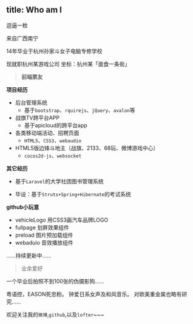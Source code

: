 title: Who am I
---

逗逼一枚

来自广西南宁

14年毕业于杭州孙家斗女子电脑专修学校

现就职杭州某游戏公司
坐标：杭州某「面食一条街」

> **前端票友**

**项目经历**

* 后台管理系统
	+ 基于`bootstrap`、`rquirejs`、`jQuery`、`avalon`等
* 战旗TV跨平台APP
	+ 基于apicloud的跨平台app
* 各类移动端活动、招聘页面
	+ `HTML5`、`CSS3`、`webaudio`
* HTML5版边锋斗地主（战旗、2133、68玩、微博游戏中心）
	+ `cocos2d-js`、`websocket`

**其它经历**

* 基于`Laravel`的大学社团图书管理系统

* 毕设：基于`Struts+Spring+Hibernate`的考试系统

**github小玩意**

* vehicleLogo 用CSS3画汽车品牌LOGO
* fullpage 划屏效果组件
* preload 图片预加载组件
* webaduio 音效播放组件

……持续更新中……

> 业余爱好

一个毕业后拍照不到100张的伪摄影狗……

粤语控，EASON死忠粉。
钟爱日系女声及和风音乐。
对欧美重金属也略有研究……








欢迎关注我的`微博`,`github`,以及`lofter`~~~